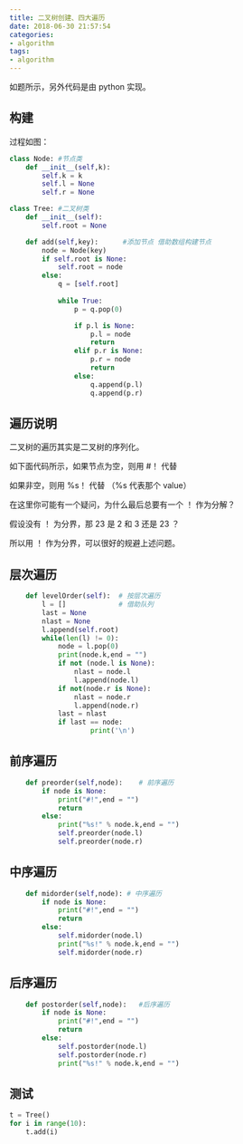 ```yaml
---
title: 二叉树创建、四大遍历
date: 2018-06-30 21:57:54
categories:
- algorithm
tags:
- algorithm
---
```

如题所示，另外代码是由 python 实现。

<!-- more -->

## 构建

过程如图：

```python
class Node: #节点类
	def __init__(self,k):
		self.k = k
		self.l = None
		self.r = None

class Tree: #二叉树类
	def __init__(self):
		self.root = None

	def add(self,key):		#添加节点 借助数组构建节点
		node = Node(key)
		if self.root is None:
			self.root = node
		else:
			q = [self.root]
			
			while True:
				p = q.pop(0)

				if p.l is None:
					p.l = node
					return
				elif p.r is None:
					p.r = node
					return
				else:
					q.append(p.l)
					q.append(p.r)				
```

## 遍历说明

二叉树的遍历其实是二叉树的序列化。

如下面代码所示，如果节点为空，则用 #！ 代替

如果非空，则用 %s！ 代替 （%s 代表那个 value）

在这里你可能有一个疑问，为什么最后总要有一个 ！ 作为分解？

假设没有 ！ 为分界，那 23 是 2 和 3 还是 23 ？

所以用 ！ 作为分界，可以很好的规避上述问题。

## 层次遍历

```python
	def levelOrder(self):  # 按层次遍历
		l = []             # 借助队列
		last = None
		nlast = None
		l.append(self.root)
		while(len(l) != 0):
			node = l.pop(0)
			print(node.k,end = "")
			if not (node.l is None):
				nlast = node.l
				l.append(node.l)
			if not(node.r is None):
				nlast = node.r
				l.append(node.r)
			last = nlast
			if last == node:
					print('\n')
```

## 前序遍历

```python
	def preorder(self,node):	# 前序遍历
		if node is None:
			print("#!",end = "")
			return
		else:
			print("%s!" % node.k,end = "")
			self.preorder(node.l)
			self.preorder(node.r)
```

## 中序遍历

```python
	def midorder(self,node): # 中序遍历
		if node is None:
			print("#!",end = "")
			return
		else:
			self.midorder(node.l)
			print("%s!" % node.k,end = "")
			self.midorder(node.r)
```

## 后序遍历

```python
	def postorder(self,node):	#后序遍历
		if node is None:
			print("#!",end = "")
			return
		else:
			self.postorder(node.l)
			self.postorder(node.r)
			print("%s!" % node.k,end = "")

```

## 测试

```python
t = Tree()
for i in range(10):
	t.add(i)
```
